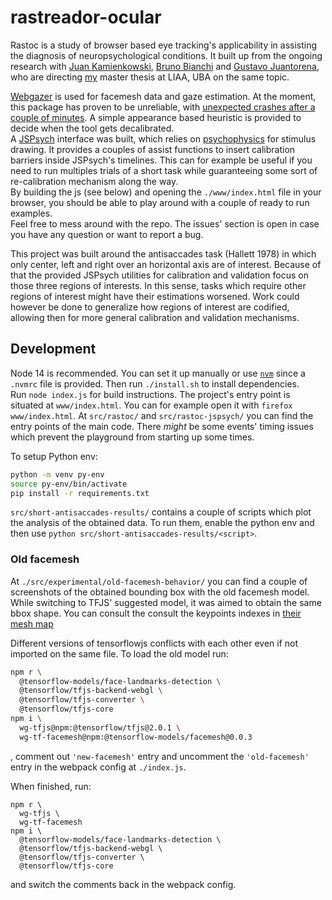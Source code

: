 # rastreador-ocular

Rastoc is a study of browser based eye tracking's applicability in assisting the
diagnosis of neuropsychological conditions.
It built up from the ongoing research with
[Juan Kamienkowski](https://liaa.dc.uba.ar/juan-kamienkowski/),
[Bruno Bianchi](https://liaa.dc.uba.ar/bruno-bianchi-en/) and
[Gustavo Juantorena](https://liaa.dc.uba.ar/gustavo-juantorena-en/), who are
directing [my](https://liaa.dc.uba.ar/francisco-figari-en/) master thesis at
LIAA, UBA on the same topic.

[Webgazer](https://webgazer.cs.brown.edu/) is used for facemesh data and gaze
estimation.
At the moment, this package has proven to be unreliable, with [unexpected
crashes after a couple of minutes](
https://github.com/jspsych/jsPsych/discussions/2490).
A simple appearance based heuristic is provided to decide when the tool gets
decalibrated.  
A [JSPsych](https://www.jspsych.org/7.1/) interface was built, which relies on
[psychophysics](https://jspsychophysics.hes.kyushu-u.ac.jp/) for stimulus
drawing.
It provides a couples of assist functions to insert calibration barriers inside
JSPsych's timelines.
This can for example be useful if you need to run multiples trials of a short
task while guaranteeing some sort of re-calibration mechanism along the way.  
By building the js (see below) and opening the `./www/index.html` file in your
browser, you should be able to play around with a couple of ready to run
examples.  
Feel free to mess around with the repo.
The issues' section is open in case you have any question or want to report a
bug.

This project was built around the antisaccades task (Hallett 1978) in which
only center, left and right over an horizontal axis are of interest. Because of
that the provided JSPsych utilities for calibration and validation focus on
those three regions of interests. In this sense, tasks which require other
regions of interest might have their estimations worsened. Work could however
be done to generalize how regions of interest are codified, allowing then for
more general calibration and validation mechanisms.

## Development

Node 14 is recommended.
You can set it up manually or use [`nvm`](https://github.com/nvm-sh/nvm) since a
`.nvmrc` file is provided.
Then run `./install.sh` to install dependencies.  
Run `node index.js` for build instructions.
The project's entry point is situated at `www/index.html`.
You can for example open it with `firefox www/index.html`.
At `src/rastoc/` and `src/rastoc-jspsych/` you can find the entry points of the
main code.
There _might_ be some events' timing issues which prevent the playground from
starting up some times.

To setup Python env:
```sh
python -m venv py-env
source py-env/bin/activate
pip install -r requirements.txt
```  
`src/short-antisaccades-results/` contains a couple of scripts which plot the
analysis of the obtained data.
To run them, enable the python env and then use
`python src/short-antisaccades-results/<script>`.

### Old facemesh

At `./src/experimental/old-facemesh-behavior/` you can find a couple of
screenshots of the obtained bounding box with the old facemesh model.
While switching to TFJS' suggested model, it was aimed to obtain the same bbox
shape.
You can consult the consult the keypoints indexes in [their mesh map](
https://github.com/tensorflow/tfjs-models/blob/118d4727197d4a21e2d4691e134a7bc30d90deee/face-landmarks-detection/mesh_map.jpg
)

Different versions of tensorflowjs conflicts with each other even if not
imported on the same file.
To load the old model run:
```bash
npm r \
  @tensorflow-models/face-landmarks-detection \
  @tensorflow/tfjs-backend-webgl \
  @tensorflow/tfjs-converter \
  @tensorflow/tfjs-core
npm i \
  wg-tfjs@npm:@tensorflow/tfjs@2.0.1 \
  wg-tf-facemesh@npm:@tensorflow-models/facemesh@0.0.3
```
, comment out `'new-facemesh'` entry and uncomment the `'old-facemesh'` entry in
the webpack config at `./index.js`.

When finished, run:
```
npm r \
  wg-tfjs \
  wg-tf-facemesh
npm i \
  @tensorflow-models/face-landmarks-detection \
  @tensorflow/tfjs-backend-webgl \
  @tensorflow/tfjs-converter \
  @tensorflow/tfjs-core
```
and switch the comments back in the webpack config.
